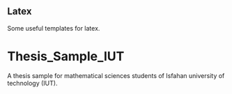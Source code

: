 ## Latex
Some useful templates for latex.

# Thesis_Sample_IUT
A thesis sample for mathematical sciences students of Isfahan university of technology (IUT).